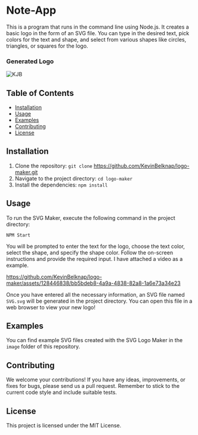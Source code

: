 # Note-App
This is a program that runs in the command line using Node.js. It creates a basic logo in the form of an SVG file. You can type in the desired text, pick colors for the text and shape, and select from various shapes like circles, triangles, or squares for the logo.

### Generated Logo

![KJB](https://github.com/KevinBelknap/logo-maker/assets/128446838/c7db6188-2d78-4a36-b059-5e3740effe31)

## Table of Contents

- [Installation](#installation)
- [Usage](#usage)
- [Examples](#examples)
- [Contributing](#contributing)
- [License](#license)

## Installation

1. Clone the repository: `git clone` https://github.com/KevinBelknap/logo-maker.git
2. Navigate to the project directory: `cd logo-maker`
3. Install the dependencies: `npm install`

## Usage

To run the SVG Maker, execute the following command in the project directory:  

`NPM Start`

You will be prompted to enter the text for the logo, choose the text color, select the shape, and specify the shape color. Follow the on-screen instructions and provide the required input. I have attached a video as a example.


https://github.com/KevinBelknap/logo-maker/assets/128446838/bb5bdeb8-4a9a-4838-82a8-1a6e73a34e23


Once you have entered all the necessary information, an SVG file named `SVG.svg` will be generated in the project directory. You can open this file in a web browser to view your new logo!

## Examples

You can find example SVG files created with the SVG Logo Maker in the `image` folder of this repository.

## Contributing

We welcome your contributions! If you have any ideas, improvements, or fixes for bugs, please send us a pull request. Remember to stick to the current code style and include suitable tests.

## License

This project is licensed under the MIT License.
  
